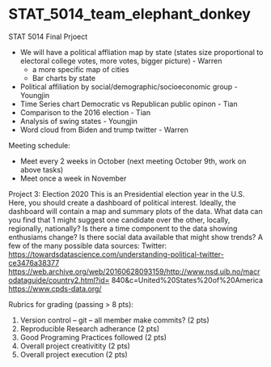 # STAT_5014_team_elephant_donkey
STAT 5014 Final Prjoect

 - We will have a political affliation map by state (states size proportional to electoral college votes, more votes, bigger picture) - Warren
      - a more specific map of cities
      - Bar charts by state
 - Political affiliation by social/demographic/socioeconomic group - Youngjin
 - Time Series chart Democratic vs Republican public opinon - Tian
 - Comparison to the 2016 election - Tian
 - Analysis of swing states - Youngjin
 - Word cloud from Biden and trump twitter - Warren

Meeting schedule:
- Meet every 2 weeks in October (next meeting October 9th, work on above tasks)
- Meet once a week in November




Project 3: Election 2020
This is an Presidential election year in the U.S. Here, you should create a dashboard of political interest.
Ideally, the dashboard will contain a map and summary plots of the data. What data can you find that
1
might suggest one candidate over the other, locally, regionally, nationally? Is there a time component to the
data showing enthusiams change? Is there social data available that might show trends? A few of the many
possible data sources:
Twitter: https://towardsdatascience.com/understanding-political-twitter-ce3476a38377
https://web.archive.org/web/20160628093159/http://www.nsd.uib.no/macrodataguide/country2.html?id=
840&c=United%20States%20of%20America 
https://www.cpds-data.org/

Rubrics for grading (passing > 8 pts):
1. Version control – git – all member make commits? (2 pts)
2. Reproducible Research adherance (2 pts)
3. Good Programing Practices followed (2 pts)
4. Overall project creativitity (2 pts)
5. Overall project execution (2 pts)
